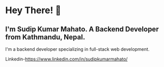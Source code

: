 ﻿# Hey There! 👋

## I'm Sudip Kumar Mahato. A Backend Developer from Kathmandu, Nepal.
I'm a backend developer specializing in full-stack web development.

Linkedin-https://www.linkedin.com/in/sudipkumarmahato/


